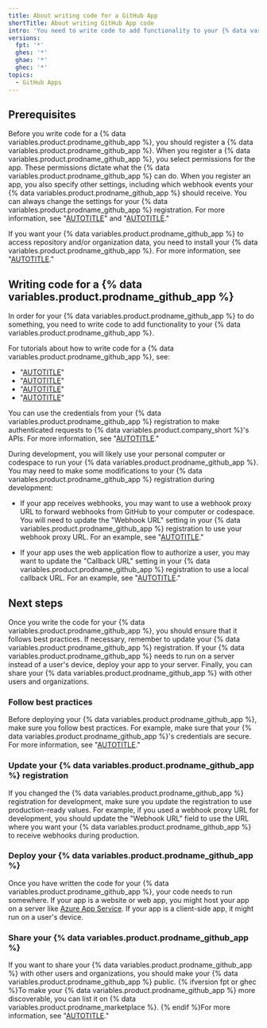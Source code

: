```yaml
---
title: About writing code for a GitHub App
shortTitle: About writing GitHub App code
intro: 'You need to write code to add functionality to your {% data variables.product.prodname_github_app %}.'
versions:
  fpt: '*'
  ghes: '*'
  ghae: '*'
  ghec: '*'
topics:
  - GitHub Apps
---
```


## Prerequisites

Before you write code for a {% data variables.product.prodname_github_app %}, you should register a {% data variables.product.prodname_github_app %}. When you register a {% data variables.product.prodname_github_app %}, you select permissions for the app. These permissions dictate what the {% data variables.product.prodname_github_app %} can do. When you register an app, you also specify other settings, including which webhook events your {% data variables.product.prodname_github_app %} should receive. You can always change the settings for your {% data variables.product.prodname_github_app %} registration. For more information, see "[AUTOTITLE](/apps/creating-github-apps/registering-a-github-app/registering-a-github-app)" and "[AUTOTITLE](/apps/maintaining-github-apps/modifying-a-github-app)."

If you want your {% data variables.product.prodname_github_app %} to access repository and/or organization data, you need to install your {% data variables.product.prodname_github_app %}. For more information, see "[AUTOTITLE](/apps/using-github-apps/installing-your-own-github-app)."

## Writing code for a {% data variables.product.prodname_github_app %}

In order for your {% data variables.product.prodname_github_app %} to do something, you need to write code to add functionality to your {% data variables.product.prodname_github_app %}.

For tutorials about how to write code for a {% data variables.product.prodname_github_app %}, see:

- "[AUTOTITLE](/apps/creating-github-apps/writing-code-for-a-github-app/quickstart)"
- "[AUTOTITLE](/apps/creating-github-apps/guides/building-a-github-app-that-responds-to-webhook-events)"
- "[AUTOTITLE](/apps/creating-github-apps/guides/building-a-login-with-github-button-with-a-github-app)"
- "[AUTOTITLE](/apps/creating-github-apps/guides/building-a-cli-with-a-github-app)"

You can use the credentials from your {% data variables.product.prodname_github_app %} registration to make authenticated requests to {% data variables.product.company_short %}'s APIs. For more information, see "[AUTOTITLE](/apps/creating-github-apps/authenticating-with-a-github-app/about-authentication-with-a-github-app)."

During development, you will likely use your personal computer or codespace to run your {% data variables.product.prodname_github_app %}. You may need to make some modifications to your {% data variables.product.prodname_github_app %} registration during development:

- If your app receives webhooks, you may want to use a webhook proxy URL to forward webhooks from GitHub to your computer or codespace. You will need to update the "Webhook URL" setting in your {% data variables.product.prodname_github_app %} registration to use your webhook proxy URL. For an example, see "[AUTOTITLE](/apps/creating-github-apps/guides/building-a-github-app-that-responds-to-webhook-events)."

- If your app uses the web application flow to authorize a user, you may want to update the "Callback URL" setting in your {% data variables.product.prodname_github_app %} registration to use a local callback URL. For an example, see "[AUTOTITLE](/apps/creating-github-apps/guides/building-a-login-with-github-button-with-a-github-app)."

## Next steps

Once you write the code for your {% data variables.product.prodname_github_app %}, you should ensure that it follows best practices. If necessary, remember to update your {% data variables.product.prodname_github_app %} registration. If your {% data variables.product.prodname_github_app %} needs to run on a server instead of a user's device, deploy your app to your server. Finally, you can share your {% data variables.product.prodname_github_app %} with other users and organizations.


### Follow best practices

Before deploying your {% data variables.product.prodname_github_app %}, make sure you follow best practices. For example, make sure that your {% data variables.product.prodname_github_app %}'s credentials are secure. For more information, see "[AUTOTITLE](/apps/creating-github-apps/about-creating-github-apps/best-practices-for-creating-a-github-app)."

### Update your {% data variables.product.prodname_github_app %} registration

If you changed the {% data variables.product.prodname_github_app %} registration for development, make sure you update the registration to use production-ready values. For example, if you used a webhook proxy URL for development, you should update the "Webhook URL" field to use the URL where you want your {% data variables.product.prodname_github_app %} to receive webhooks during production.

### Deploy your {% data variables.product.prodname_github_app %}

Once you have written the code for your {% data variables.product.prodname_github_app %}, your code needs to run somewhere. If your app is a website or web app, you might host your app on a server like [Azure App Service](https://azure.microsoft.com/products/app-service/). If your app is a client-side app, it might run on a user's device.

### Share your {% data variables.product.prodname_github_app %}

If you want to share your {% data variables.product.prodname_github_app %} with other users and organizations, you should make your {% data variables.product.prodname_github_app %} public. {% ifversion fpt or ghec %}To make your {% data variables.product.prodname_github_app %} more discoverable, you can list it on {% data variables.product.prodname_marketplace %}. {% endif %}For more information, see "[AUTOTITLE](/apps/sharing-github-apps/sharing-your-github-app)."
